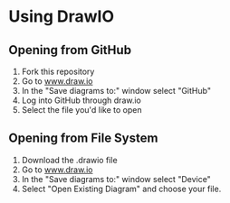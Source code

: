 # Using DrawIO
## Opening from GitHub
1) Fork this repository 
1) Go to www.draw.io
1) In the "Save diagrams to:" window select "GitHub"
1) Log into GitHub through draw.io
1) Select the file you'd like to open

## Opening from File System
1) Download the .drawio file
1) Go to www.draw.io
1) In the "Save diagrams to:" window select "Device"
1) Select "Open Existing Diagram" and choose your file.
